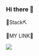 ### Hi there 👋

<!--
**0nd0/0nd0** is a ✨ _special_ ✨ repository because its `README.md` (this file) appears on your GitHub profile.

Here are some ideas to get you started:

- 🔭 I’m currently working on ...
- 🌱 I’m currently learning ...
- 👯 I’m looking to collaborate on ...
- 🤔 I’m looking for help with ...
- 💬 Ask me about ...
- 📫 How to reach me: ...
- 😄 Pronouns: ...
- ⚡ Fun fact: ...
-->

<p>🔨Stack⛏</p>


<p>💙MY LINK💙</p>
<a href="https://blog.naver.com/ming9396" target="_blank"><img src="https://img.shields.io/badge/blog-#03C75A?style=flat-square&logo=Naver&logoColor=white"/></a>
